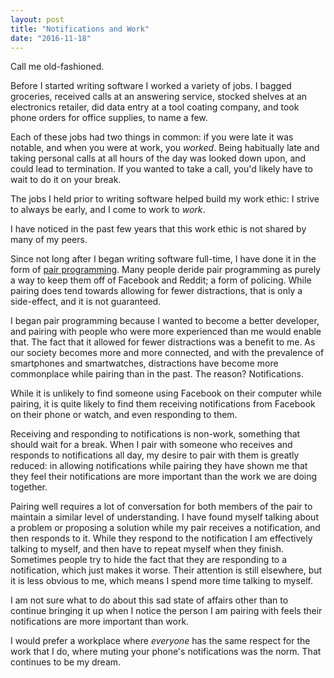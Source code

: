 ```yaml
---
layout: post
title: "Notifications and Work"
date: "2016-11-18"
---
```


Call me old-fashioned.

Before I started writing software I worked a variety of jobs. I bagged groceries, received calls at an answering service, stocked shelves at an electronics retailer, did data entry at a tool coating company, and took phone orders for office supplies, to name a few.

Each of these jobs had two things in common: if you were late it was notable, and when you were at work, you *worked*. Being habitually late and taking personal calls at all hours of the day was looked down upon, and could lead to termination. If you wanted to take a call, you'd likely have to wait to do it on your break.

The jobs I held prior to writing software helped build my work ethic: I strive to always be early, and I come to work to *work*.

I have noticed in the past few years that this work ethic is not shared by many of my peers.

<!--more-->

Since not long after I began writing software full-time, I have done it in the form of [pair programming](https://en.wikipedia.org/wiki/Pair_programming). Many people deride pair programming as purely a way to keep them off of Facebook and Reddit; a form of policing. While pairing does tend towards allowing for fewer distractions, that is only a side-effect, and it is not guaranteed.

I began pair programming because I wanted to become a better developer, and pairing with people who were more experienced than me would enable that. The fact that it allowed for fewer distractions was a benefit to me. As our society becomes more and more connected, and with the prevalence of smartphones and smartwatches, distractions have become more commonplace while pairing than in the past. The reason? Notifications.

While it is unlikely to find someone using Facebook on their computer while pairing, it is quite likely to find them receiving notifications from Facebook on their phone or watch, and even responding to them.

Receiving and responding to notifications is non-work, something that should wait for a break. When I pair with someone who receives and responds to notifications all day, my desire to pair with them is greatly reduced: in allowing notifications while pairing they have shown me that they feel their notifications are more important than the work we are doing together.

Pairing well requires a lot of conversation for both members of the pair to maintain a similar level of understanding. I have found myself talking about a problem or proposing a solution while my pair receives a notification, and then responds to it. While they respond to the notification I am effectively talking to myself, and then have to repeat myself when they finish. Sometimes people try to hide the fact that they are responding to a notification, which just makes it worse. Their attention is still elsewhere, but it is less obvious to me, which means I spend more time talking to myself.

I am not sure what to do about this sad state of affairs other than to continue bringing it up when I notice the person I am pairing with feels their notifications are more important than work.

I would prefer a workplace where *everyone* has the same respect for the work that I do, where muting your phone's notifications was the norm. That continues to be my dream.
